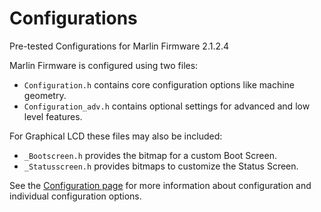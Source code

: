 # Configurations
Pre-tested Configurations for Marlin Firmware 2.1.2.4

Marlin Firmware is configured using two files:

- `Configuration.h` contains core configuration options like machine geometry.
- `Configuration_adv.h` contains optional settings for advanced and low level features.

For Graphical LCD these files may also be included:

- `_Bootscreen.h` provides the bitmap for a custom Boot Screen.
- `_Statusscreen.h` provides bitmaps to customize the Status Screen.

See the [Configuration page](https://marlinfw.org/docs/configuration/configuration.html) for more information about configuration and individual configuration options.
